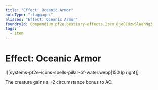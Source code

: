 ```yaml
---
title: "Effect: Oceanic Armor"
noteType: ":luggage:"
aliases: "Effect: Oceanic Armor"
foundryId: Compendium.pf2e.bestiary-effects.Item.0jo8CUzw5lWehNg3
tags:
  - Item
---
```


# Effect: Oceanic Armor
![[systems-pf2e-icons-spells-pillar-of-water.webp|150 lp right]]

The creature gains a +2 circumstance bonus to AC.

